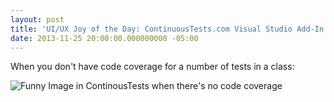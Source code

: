 ```yaml
---
layout: post
title: 'UI/UX Joy of the Day: ContinuousTests.com Visual Studio Add-In'
date: 2013-11-25 20:00:00.000000000 -05:00
---
```

When you don't have code coverage for a number of tests in a class:

![Funny Image in ContinousTests when there's no code coverage]({{site.post-images}}/2013-11-25_TharBeDragons.png)
